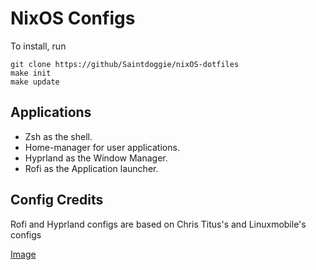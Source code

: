 # NixOS Configs

To install, run

```
git clone https://github/Saintdoggie/nixOS-dotfiles
make init
make update
```



## Applications
* Zsh as the shell.
* Home-manager for user applications.
* Hyprland as the Window Manager.
* Rofi as the Application launcher.


## Config Credits
Rofi and Hyprland configs are based on Chris Titus's and Linuxmobile's configs

[Image](https://github.com/Saintdoggie/NixOS-configs/dotfiles/Screenshot.png)
